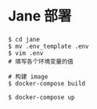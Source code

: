 # Jane 部署

###

```
$ cd jane
$ mv .env_template .env
$ vim .env
# 填写各个环境变量的值

# 构建 image
$ docker-compose build

$ docker-compose up
```
